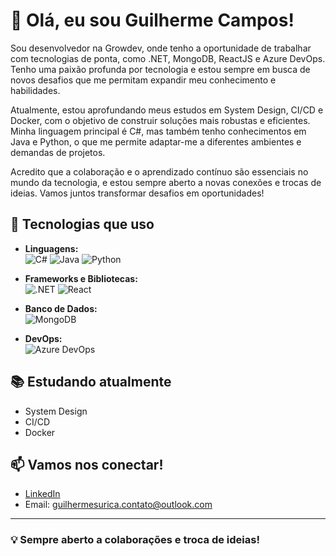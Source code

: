 # 👋 Olá, eu sou Guilherme Campos!

Sou desenvolvedor na Growdev, onde tenho a oportunidade de trabalhar com tecnologias de ponta, como .NET, MongoDB, ReactJS e Azure DevOps. Tenho uma paixão profunda por tecnologia e estou sempre em busca de novos desafios que me permitam expandir meu conhecimento e habilidades.

Atualmente, estou aprofundando meus estudos em System Design, CI/CD e Docker, com o objetivo de construir soluções mais robustas e eficientes. Minha linguagem principal é C#, mas também tenho conhecimentos em Java e Python, o que me permite adaptar-me a diferentes ambientes e demandas de projetos.

Acredito que a colaboração e o aprendizado contínuo são essenciais no mundo da tecnologia, e estou sempre aberto a novas conexões e trocas de ideias. Vamos juntos transformar desafios em oportunidades!

## 🚀 Tecnologias que uso

- **Linguagens:**  
  ![C#](https://img.shields.io/badge/-C%23-239120?style=flat&logo=csharp&logoColor=white) 
  ![Java](https://img.shields.io/badge/-Java-007396?style=flat&logo=java&logoColor=white) 
  ![Python](https://img.shields.io/badge/-Python-3776AB?style=flat&logo=python&logoColor=white)

- **Frameworks e Bibliotecas:**  
  ![.NET](https://img.shields.io/badge/-.NET-512BD4?style=flat&logo=.net&logoColor=white) 
  ![React](https://img.shields.io/badge/-React-61DAFB?style=flat&logo=react&logoColor=black)

- **Banco de Dados:**  
  ![MongoDB](https://img.shields.io/badge/-MongoDB-47A248?style=flat&logo=mongodb&logoColor=white)

- **DevOps:**  
  ![Azure DevOps](https://img.shields.io/badge/-Azure%20DevOps-0078D4?style=flat&logo=azuredevops&logoColor=white)

## 📚 Estudando atualmente

- System Design
- CI/CD
- Docker

## 📫 Vamos nos conectar!

- [LinkedIn]((https://www.linkedin.com/in/guilherme-campos-dotnet-developer/))
- Email: [guilhermesurica.contato@outlook.com](mailto:guilhermesurica.contato@outlook.com)

---

### 💡 Sempre aberto a colaborações e troca de ideias!
